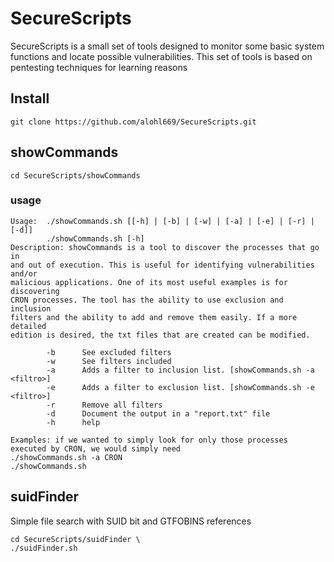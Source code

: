 # SecureScripts

SecureScripts is a small set of tools designed to monitor some basic system functions and locate possible vulnerabilities. This set of tools is based on pentesting techniques for learning reasons

## Install

```
git clone https://github.com/alohl669/SecureScripts.git
```

## showCommands

```
cd SecureScripts/showCommands
```

### usage
```
Usage:  ./showCommands.sh [[-h] | [-b] | [-w] | [-a] | [-e] | [-r] | [-d]] 
        ./showCommands.sh [-h]
Description: showCommands is a tool to discover the processes that go in 
and out of execution. This is useful for identifying vulnerabilities and/or 
malicious applications. One of its most useful examples is for discovering 
CRON processes. The tool has the ability to use exclusion and inclusion 
filters and the ability to add and remove them easily. If a more detailed 
edition is desired, the txt files that are created can be modified.

        -b      See excluded filters 
        -w      See filters included 
        -a      Adds a filter to inclusion list. [showCommands.sh -a <filtro>]
        -e      Adds a filter to exclusion list. [showCommands.sh -e <filtro>]
        -r      Remove all filters
        -d      Document the output in a "report.txt" file
        -h      help 

Examples: if we wanted to simply look for only those processes executed by CRON, we would simply need
./showCommands.sh -a CRON
./showCommands.sh

```

## suidFinder

Simple file search with SUID bit and GTFOBINS references

```
cd SecureScripts/suidFinder \
./suidFinder.sh
```